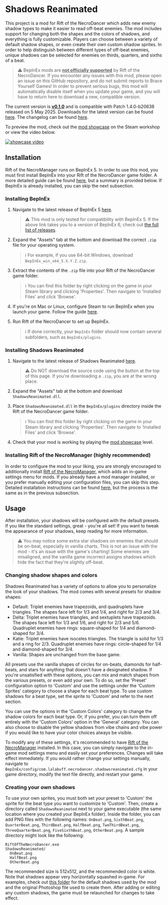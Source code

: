 # Shadows Reanimated
This project is a mod for Rift of the NecroDancer which adds new enemy shadow types to make it easier to read off-beat enemies. The mod includes support for changing both the shapes and the colors of shadows, and everything is fully customizable. Players can choose between a variety of default shadow shapes, or even create their own custom shadow sprites. In order to help distinguish between different types of off-beat enemies, unique shadows can be selected for enemies on thirds, quarters, and sixths of a beat.

> ⚠️ BepInEx mods are <ins>**not officially supported**</ins> by Rift of the NecroDancer. If you encounter any issues with this mod, please open an issue on this GitHub repository, and do not submit reports to Brace Yourself Games! In order to prevent serious bugs, this mod will automatically disable itself when you update your game, and you will have to return here to download a new, compatible version.

The current version is <ins>**v0.1.0**</ins> and is compatible with Patch 1.4.0-b20638 released on 5 May 2025. Downloads for the latest version can be found [here](https://github.com/96-LB/ShadowsReanimated/releases/latest). The changelog can be found [here](Changelog.md).

To preview the mod, check out the [mod showcase](https://steamcommunity.com/sharedfiles/filedetails/?id=3480138263) on the Steam workshop or view the video below.

[![showcase video](https://github.com/user-attachments/assets/92732cab-7b8b-4d56-9232-445d8e030562)](https://www.youtube.com/watch?v=xkEGyyYabao)



## Installation

Rift of the NecroManager runs on BepInEx 5. In order to use this mod, you must first install BepInEx into your Rift of the NecroDancer game folder. A more detailed guide can be found [here](https://docs.bepinex.dev/articles/user_guide/installation/index.html), but a summary is provided below. If BepInEx is already installed, you can skip the next subsection.

### Installing BepInEx
1. Navigate to the latest release of BepInEx 5 [here](https://github.com/BepInEx/BepInEx/releases).

    > ⚠️ This mod is only tested for compatibility with BepInEx 5. If the above link takes you to a version of BepInEx 6, check out [the full list of releases](https://github.com/BepInEx/BepInEx/releases).

2. Expand the "Assets" tab at the bottom and download the correct `.zip` file for your operating system.

    > ℹ️ For example, if you use 64-bit Windows, download `BepInEx_win_x64_5.X.Y.Z.zip`.

4. Extract the contents of the `.zip` file into your Rift of the NecroDancer game folder.

    > ℹ️ You can find this folder by right clicking on the game in your Steam library and clicking 'Properties'. Then navigate to 'Installed Files' and click 'Browse'.

6. If you're on Mac or Linux, configure Steam to run BepInEx when you launch your game. Follow the guide [here](https://docs.bepinex.dev/articles/advanced/steam_interop.html).

7. Run Rift of the NecroDancer to set up BepInEx.

    > ℹ️ If done correctly, your `BepInEx` folder should now contain several subfolders, such as `BepInEx/plugins`.

### Installing Shadows Reanimated
1. Navigate to the latest release of Shadows Reanimated [here](https://github.com/96-LB/ShadowsReanimated/releases/latest).

   > ⚠️ Do NOT download the source code using the button at the top of this page. If you're downloading a `.zip`, you are at the wrong place.

2. Expand the "Assets" tab at the bottom and download `ShadowsReanimated.dll`.

3. Place `ShadowsReanimated.dll` in the `BepInEx/plugins` directory inside the Rift of the NecroDancer game folder.

   > ℹ️ You can find this folder by right clicking on the game in your Steam library and clicking 'Properties'. Then navigate to 'Installed Files' and click 'Browse'.

4. Check that your mod is working by playing the [mod showcase](https://steamcommunity.com/sharedfiles/filedetails/?id=3480138263) level.

### Installing Rift of the NecroManager (highly recommended)

In order to configure the mod to your liking, you are strongly encouraged to additionally install [Rift of the NecroManager](https://github.com/96-LB/RiftOfTheNecroManager), which adds an in-game settings menu for mods. If you already have a mod manager installed, or you prefer manually editing your configuration files, you can skip this step. Detailed installation instructions can be found [here](https://github.com/96-LB/RiftOfTheNecroManager), but the process is the same as in the previous subsection.

## Usage

After installation, your shadows will be configured with the default presets. If you like the standard settings, great - you're all set! If you want to tweak the appearance of your shadows, keep reading for more information.
   > ⚠️ You may notice some extra star shadows on enemies that should be on-beat, especially in vanilla charts. This is not an issue with the mod - it's an issue with the game's charting! Some enemies are misaligned, and the vanilla game incorrect assigns shadows which hide the fact that they're slightly off-beat.

### Changing shadow shapes and colors

Shadows Reanimated has a variety of options to allow you to personalize the look of your shadows. The mod comes with several presets for shadow shapes:
- Default: Triplet enemies have trapezoids, and quadruplets have triangles. The shapes face left for 1/3 and 1/4, and right for 2/3 and 3/4.
- Delta: Triplet enemies have triangles, and sextuplets have trapezoids. The shapes face left for 1/3 and 1/6, and right for 2/3 and 5/6. Quadruplet enemies have rings: square-shaped for 1/4 and diamond-shaped for 3/4.
- Katie: Triplet enemies have isoceles triangles. The triangle is solid for 1/3 and a ring for 2/3. Quadruplet enemies have rings: circle-shaped for 1/4 and diamond-shaped for 3/4.
- Vanilla: Shapes are unchanged from the base game.

All presets use the vanilla shapes of circles for on-beats, diamonds for half-beats, and stars for anything that doesn't have a designated shadow. If you're unsatisfied with these options, you can mix and match shapes from the various presets, or even add your own. To do so, set the 'Preset' configuration option to 'Custom' and use the settings under the 'Custom Sprites' category to choose a shape for each beat type. To use custom shadows for a beat type, set the sprite to 'Custom' and refer to the next section.

You can use the options in the 'Custom Colors' category to change the shadow colors for each beat type. Or, if you prefer, you can turn them off entirely with the 'Custom Colors' option in the 'General' category. You can also choose to disable the yellow shadows from vibe chains and vibe power if you would like to have your color choices always be visible.

To modify any of these settings, it's recommended to have [Rift of the NecroManager](https://github.com/96-LB/RiftOfTheNecroManager) installed. In this case, you can simply navigate to the in-game mod settings menu and easily set your preferences. Changes will take effect immediately. If you would rather change your settings manually, navigate to `BepInEx/config/com.lalabuff.necrodancer.shadowsreanimated.cfg` in your game directory, modify the text file directly, and restart your game.


### Creating your own shadows

To use your own sprites, you must both set your preset to 'Custom' the sprite for the beat type you want to customize to 'Custom'. Then, create a directory called `ShadowsReanimated` next to your game executable (the same location where you created your BepInEx folder). Inside the folder, you can add PNG files with the following names: `OnBeat.png`, `SixthBeat.png`, `QuarterBeat.png`, `ThirdBeat.png`, `HalfBeat.png`, `TwoThirdBeat.png`, `ThreeQuarterBeat.png`, `FiveSixthBeat.png`, `OtherBeat.png`. A sample directory might look like the following:

```
RiftOfTheNecroDancer.exe
ShadowsReanimated/
  OnBeat.png
  HalfBeat.png
  OtherBeat.png
```


The recommended size is 512x512, and the recommended color is white. Note that shadows appear very horizontally squashed in-game. For examples, check out [this folder](ShadowsReanimated/img) for the default shadows used by the mod and the original Photoshop file used to create them. After adding or editing any custom shadows, the game must be relaunched for changes to take effect.
